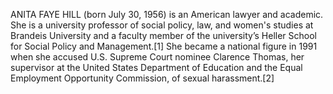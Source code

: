 ANITA FAYE HILL (born July 30, 1956) is an American lawyer and academic. She is a university professor of social policy, law, and women's studies at Brandeis University and a faculty member of the university’s Heller School for Social Policy and Management.[1] She became a national figure in 1991 when she accused U.S. Supreme Court nominee Clarence Thomas, her supervisor at the United States Department of Education and the Equal Employment Opportunity Commission, of sexual harassment.[2]
